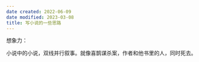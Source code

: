 ```yaml
---
date created: 2022-06-09
date modified: 2023-03-08
title: 写小说的一些思路
---
```


想象力：

小说中的小说，双线并行叙事。就像喜鹊谋杀案，作者和他书里的人，同时死去。
